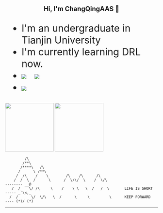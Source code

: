 <h2 align="center"> Hi, I'm ChangQingAAS 👋 </h2>

<ul style="font-size:32px">
      <li>I'm an undergraduate in Tianjin University</li>
      <li>I'm currently learning DRL now.</li>
      <li><img src="https://visitor-badge.glitch.me/badge?page_id=ChangQingAAS.readme">&nbsp;&nbsp;&nbsp;<img src="https://img.shields.io/badge/target-MARL-blue"><li>
      <img src="https://img.shields.io/badge/JS-primer-9cf">
</ul>

<p>
      <img  src="https://github-readme-stats.vercel.app/api/top-langs/?username=ChangQingAAS&langs_count=10&exclude_repo=ChangQingAAS.github.iq,Dive-into-DL-PyTorch&layout=compact&theme=nightowl&cache_seconds=1800" height='160' >
      <img  src="https://github-readme-stats.vercel.app/api?username=ChangQingAAS&theme=tokyonight&hide_border=true&show_icons=true&disable_animations=true&count_private=true&cache_seconds=1800" height='160'>
</p>


             /\
            /**\
           /****\   /\
          /      \ /**\
         /  /\    /    \        /\    /\      /\
        /  /  \  /      \      /  \/\/  \    /  \/\                           -------- __@
       /  /    \/ /\     \    /    \ \   \  /   /  \       LIFE IS SHORT      ----- _`\<,_
      /  /      \/  \/\   \  /      \     \         \      KEEP FORWARD         ---- (*)/ (*)
------------------------------------------------------------------------------------------------

